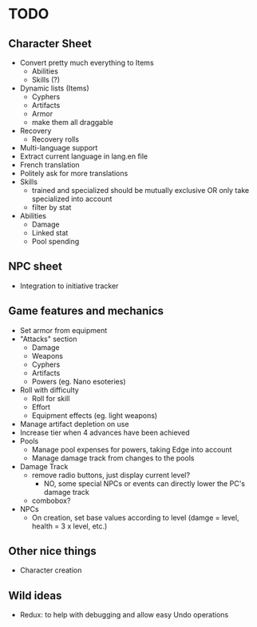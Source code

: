 # TODO

## Character Sheet

* Convert pretty much everything to Items
  * Abilities
  * Skills (?)
* Dynamic lists (Items)
  * Cyphers
  * Artifacts
  * Armor
  * make them all draggable
* Recovery
  * Recovery rolls
 * Multi-language support
  * Extract current language in lang.en file
  * French translation
  * Politely ask for more translations
* Skills
  * trained and specialized should be mutually exclusive OR only take specialized into account
  * filter by stat
* Abilities
  * Damage
  * Linked stat
  * Pool spending

## NPC sheet
* Integration to initiative tracker

## Game features and mechanics

* Set armor from equipment
* "Attacks" section
  * Damage
  * Weapons
  * Cyphers
  * Artifacts
  * Powers (eg. Nano esoteries)
* Roll with difficulty
  * Roll for skill
  * Effort
  * Equipment effects (eg. light weapons)
* Manage artifact depletion on use
* Increase tier when 4 advances have been achieved
* Pools
  * Manage pool expenses for powers, taking Edge into account
  * Manage damage track from changes to the pools
* Damage Track
  * remove radio buttons, just display current level?
    * NO, some special NPCs or events can directly lower the PC's damage track
  * combobox?
* NPCs
  * On creation, set base values according to level (damge = level, health = 3 x level, etc.)

## Other nice things

* Character creation

## Wild ideas

* Redux: to help with debugging and allow easy Undo operations